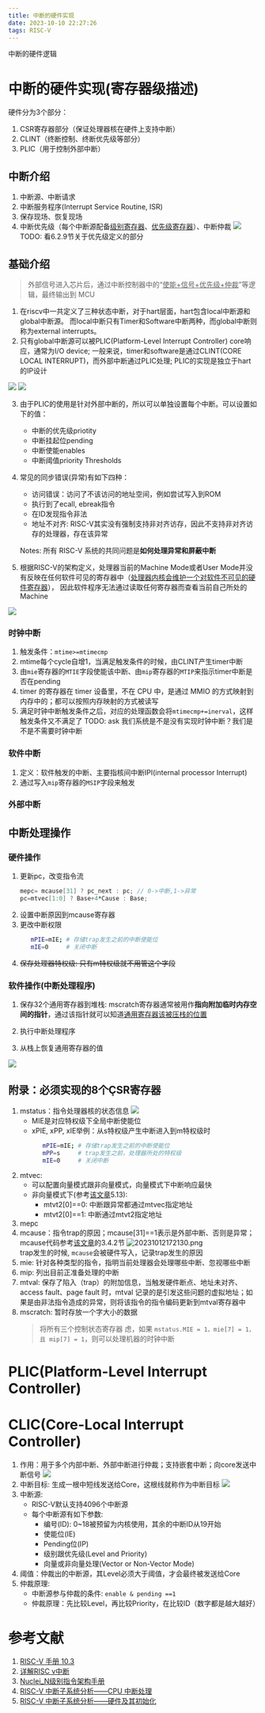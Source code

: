 ```yaml
---
title: 中断的硬件实现
date: 2023-10-10 22:27:26
tags: RISC-V
---
```


中断的硬件逻辑

<!--more-->

# 中断的硬件实现(寄存器级描述)

硬件分为3个部分：

1. CSR寄存器部分（保证处理器核在硬件上支持中断）
2. CLINT（终断控制、终断优先级等部分）
3. PLIC（用于控制外部中断）

## 中断介绍

1. 中断源、中断请求
2. 中断服务程序(Interrupt Service Routine, ISR)
3. 保存现场、恢复现场
4. 中断优先级（每个中断源配备<u>级别寄存器</u>、<u>优先级寄存器</u>）、中断仲裁
   ![](https://s2.loli.net/2023/10/12/i6utj2dS3cnRV5p.png)
   TODO: 看6.2.9节关于优先级定义的部分

## 基础介绍

> 外部信号进入芯片后，通过中断控制器中的“<u>使能+信号+优先级+仲裁</u>”等逻辑，最终输出到 MCU

1. 在riscv中一共定义了三种状态中断，对于hart层面，hart包含local中断源和global中断源。
   而local中断只有Timer和Software中断两种，而global中断则称为external interrupts。
2. 只有global中断源可以被PLIC(Platform-Level Interrupt Controller) core响应，通常为I/O device;
   一般来说，timer和software是通过CLINT(CORE LOCAL INTERRUPT)，而外部中断通过PLIC处理;
   PLIC的实现是独立于hart的IP设计

![](https://file.elecfans.com/web1/M00/EA/AA/o4YBAGB31wiAM9-JAANkBBZmtbA604.png)
![](https://file.elecfans.com/web1/M00/EA/AA/o4YBAGB31wmAJXihAAav1rCEB30049.png)

3. 由于PLIC的使用是针对外部中断的，所以可以单独设置每个中断。可以设置如下的值：

   - 中断的优先级priotity
   - 中断挂起位pending
   - 中断使能enables
   - 中断阈值priority Thresholds

4. 常见的同步错误(异常)有如下四种：

   - 访问错误：访问了不该访问的地址空间，例如尝试写入到ROM
   - 执行到了ecall, ebreak指令
   - 在ID发现指令非法
   - 地址不对齐: RISC-V其实没有强制支持非对齐访存，因此不支持非对齐访存的处理器，存在该异常

   Notes: 所有 RISC-V 系统的共同问题是**如何处理异常和屏蔽中断**

5. 根据RISC-V的架构定义，处理器当前的Machine Mode或者User
   Mode并没有反映在任何软件可见的寄存器中（<u>处理器内核会维护一个对软件不可见的硬件寄存器</u>），
   因此软件程序无法通过读取任何寄存器而查看当前自己所处的Machine

![](https://s2.loli.net/2023/10/12/5AcQGMhEDR8JTNi.png)

### 时钟中断

1. 触发条件：`mtime>=mtimecmp`
2. mtime每个cycle自增1，当满足触发条件的时候，由CLINT产生timer中断
3. 由`mie`寄存器的`MTIE`字段使能该中断、由`mip`寄存器的`MTIP`来指示timer中断是否在pending
4. timer 的寄存器在 timer 设备里，不在 CPU 中，是通过 MMIO 的方式映射到内存中的；都可以按照内存映射的方式被读写
5. 满足时钟中断触发条件之后，对应的处理函数会将`mtimecmp+=inerval`，这样触发条件又不满足了
   TODO: ask 我们系统是不是没有实现时钟中断？我们是不是不需要时钟中断

### 软件中断

1. 定义：软件触发的中断、主要指核间中断IPI(internal processor Interrupt)
2. 通过写入`mip`寄存器的`MSIP`字段来触发

### 外部中断

## 中断处理操作

### 硬件操作

1. 更新pc，改变指令流
   ```verilog
   mepc= mcause[31] ? pc_next : pc; // 0->中断,1->异常
   pc=mtvec[1:0] ? Base+4*Cause : Base;
   ```
2. 设置中断原因到mcause寄存器
3. 更改中断权限
   ```bash
      mPIE=mIE; # 存储trap发生之前的中断使能位
      mIE=0     # 关闭中断
   ```
4. ~~保存处理器特权级: 只有m特权级就不用管这个字段~~

### 软件操作(中断处理程序)

1. 保存32个通用寄存器到堆栈: mscratch寄存器通常被用作**指向附加临时内存空 间的指针**，通过该指针就可以知道<u>通用寄存器该被压栈的位置</u>

2. 执行中断处理程序
3. 从栈上恢复通用寄存器的值

![](https://s2.loli.net/2023/10/11/xJUHts7W16z8BoT.png)

## 附录：必须实现的8个ÇSR寄存器

1. mstatus：指令处理器核的状态信息
   ![](https://img2023.cnblogs.com/blog/1653979/202307/1653979-20230712210012932-1184025042.png)
   - MIE是对应特权级下全局中断使能位
   - xPIE, xPP, xIE举例：从s特权级产生中断进入到m特权级时
     ```bash
        mPIE=mIE; # 存储trap发生之前的中断使能位
        mPP=s     # trap发生之前，处理器所处的特权级
        mIE=0     # 关闭中断
     ```
2. mtvec:
   - 可以配置向量模式跟非向量模式，向量模式下中断响应最快
   - 非向量模式下(参考[该文章](https://www.rvmcu.com/quickstart-show-id-1.html#38)5.13):
     - mtvt2[0]==0: 中断跟异常都通过mtvec指定地址
     - mtvt2[0]==1: 中断通过mtvt2指定地址
3. mepc
4. mcause：指令trap的原因；mcause[31]==1表示是外部中断、否则是异常；
   <!-- ![](https://img2023.cnblogs.com/blog/1653979/202307/1653979-20230712210012313-359133103.png) -->
   mcause代码参考[该文章](https://www.rvmcu.com/quickstart-show-id-1.html#38)的3.4.2节
   ![20231012172130.png](https://s2.loli.net/2023/10/12/1waFnRdjViUW7fx.png)  
   trap发生的时候, `mcause`会被硬件写入，记录trap发生的原因
5. mie: 针对各种类型的指令，指明当前处理器会处理哪些中断、忽视哪些中断
6. mip: 列出目前正准备处理的中断
7. mtval: 保存了陷入（trap）的附加信息，当触发硬件断点、地址未对齐、access fault、page fault 时，mtval 记录的是引发这些问题的虚拟地址；如果是由非法指令造成的异常，则将该指令的指令编码更新到mtval寄存器中
8. mscratch: 暂时存放一个字大小的数据
   > 将所有三个控制状态寄存器 虑，如果 `mstatus.MIE = 1，mie[7] = 1，且 mip[7] = 1`，则可以处理机器的时钟中断

# PLIC(Platform-Level Interrupt Controller)

# CLIC(Core-Local Interrupt Controller)

1. 作用：用于多个内部中断、外部中断进行仲裁；支持嵌套中断；向core发送中断信号
   ![](https://s2.loli.net/2023/10/12/EGjYsOaxdPM9iNqng)
2. 中断目标: 生成一根中短线发送给Core，这根线就称作为中断目标
   ![](https://s2.loli.net/2023/10/12/gBTxzArW12EqlGp.png)
3. 中断源:
   - RISC-V默认支持4096个中断源
   - 每个中断源有如下参数:
     - 编号(ID): 0~18被预留为内核使用，其余的中断ID从19开始
     - 使能位(IE)
     - Pending位(IP)
     - 级别跟优先级(Level and Priority)
     - 向量或非向量处理(Vector or Non-Vector Mode)
4. 阈值：仲裁出的中断源，其Level必须大于阈值，才会最终被发送给Core
5. 仲裁原理:
   - 中断源参与仲裁的条件: `enable & pending ==1`
   - 仲裁原理：先比较Level，再比较Priority，在比较ID（数字都是越大越好）

# 参考文献

1. [RISC-V 手册 10.3](http://riscvbook.com/chinese/RISC-V-Reader-Chinese-v2p1.pdf)
2. [详解RISC v中断](https://www.cnblogs.com/harrypotterjackson/p/17548837.html)
3. [Nuclei_N级别指令架构手册](https://www.rvmcu.com/quickstart-show-id-1.html#38)
4. [RISC-V 中断子系统分析——CPU 中断处理](https://tinylab.org/riscv-irq-analysis-part3-interrupt-handling-cpu/)
5. [RISC-V 中断子系统分析——硬件及其初始化](https://tinylab.org/riscv-irq-analysis/)
